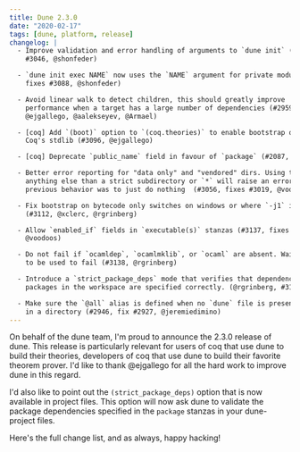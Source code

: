 ```yaml
---
title: Dune 2.3.0
date: "2020-02-17"
tags: [dune, platform, release]
changelog: |
  - Improve validation and error handling of arguments to `dune init` (#3103, fixes
    #3046, @shonfeder)

  - `dune init exec NAME` now uses the `NAME` argument for private modules (#3103,
    fixes #3088, @shonfeder)

  - Avoid linear walk to detect children, this should greatly improve
    performance when a target has a large number of dependencies (#2959,
    @ejgallego, @aalekseyev, @Armael)

  - [coq] Add `(boot)` option to `(coq.theories)` to enable bootstrap of
    Coq's stdlib (#3096, @ejgallego)

  - [coq] Deprecate `public_name` field in favour of `package` (#2087, @ejgallego)

  - Better error reporting for "data only" and "vendored" dirs. Using these with
    anything else than a strict subdirectory or `*` will raise an error. The
    previous behavior was to just do nothing  (#3056, fixes #3019, @voodoos)

  - Fix bootstrap on bytecode only switches on windows or where `-j1` is set.
    (#3112, @xclerc, @rgrinberg)

  - Allow `enabled_if` fields in `executable(s)` stanzas (#3137, fixes #1690
    @voodoos)

  - Do not fail if `ocamldep`, `ocamlmklib`, or `ocaml` are absent. Wait for them
    to be used to fail (#3138, @rgrinberg)

  - Introduce a `strict_package_deps` mode that verifies that dependencies between
    packages in the workspace are specified correctly. (@rgrinberg, #3117)

  - Make sure the `@all` alias is defined when no `dune` file is present
    in a directory (#2946, fix #2927, @jeremiedimino)
---
```


On behalf of the dune team, I'm proud to announce the 2.3.0 release of dune. This release is particularly relevant for users of coq that use dune to build their theories, developers of coq that use dune to build their favorite theorem prover. I'd like to thank @ejgallego for all the hard work to improve dune in this regard.

I'd also like to point out the `(strict_package_deps)` option that is now available in project files. This option will now ask dune to validate the package dependencies specified in the `package` stanzas in your dune-project files.

Here's the full change list, and as always, happy hacking!
